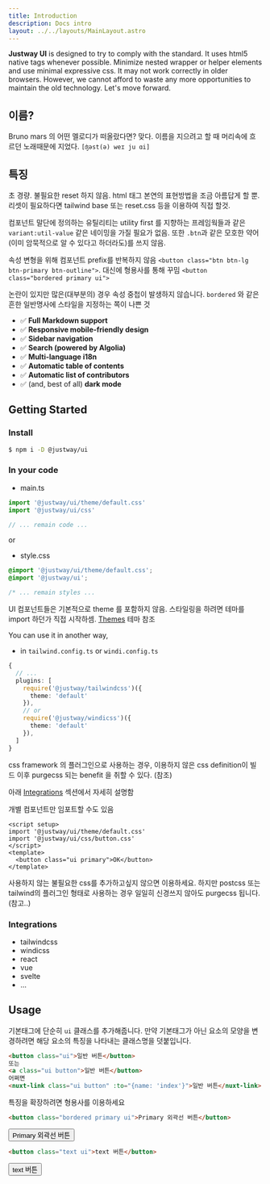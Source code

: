 ```yaml
---
title: Introduction
description: Docs intro
layout: ../../layouts/MainLayout.astro
---
```


**Justway UI** is designed to try to comply with the standard. It uses html5 native tags whenever possible. Minimize nested wrapper or helper elements and use minimal expressive css. It may not work correctly in older browsers. However, we cannot afford to waste any more opportunities to maintain the old technology. Let's move forward.

## 이름?

Bruno mars 의 어떤 멜로디가 떠올랐다면? 맞다. 이름을 지으려고 할 때 머리속에 흐르던 노래때문에 지었다.
`[ʤəst(ə) weɪ ju ɑi]`

## 특징

초 경량. 불필요한 reset 하지 않음. html 태그 본연의 표현방법을 조금 아름답게 할 뿐. 리셋이 필요하다면 tailwind base 또는 reset.css 등을 이용하여 직접 할것.

컴포넌트 말단에 정의하는 유틸리티는 utility first 를 지향하는 프레임웍들과 같은 `variant:util-value` 같은 네이밍을 가질 필요가 없음. 또한 `.btn`과 같은 모호한 약어(이미 암묵적으로 알 수 있다고 하더라도)를 쓰지 않음.

속성 변형을 위해 컴포넌트 prefix를 반복하지 않음 `<button class="btn btn-lg btn-primary btn-outline">`.
대신에 형용사를 통해 꾸밈 `<button class="bordered primary ui">`

논란이 있지만 많은(대부분의) 경우 속성 중첩이 발생하지 않습니다. `bordered` 와 같은 흔한 일반명사에 스타일을 지정하는 쪽이 나쁜 것

- ✅ **Full Markdown support**
- ✅ **Responsive mobile-friendly design**
- ✅ **Sidebar navigation**
- ✅ **Search (powered by Algolia)**
- ✅ **Multi-language i18n**
- ✅ **Automatic table of contents**
- ✅ **Automatic list of contributors**
- ✅ (and, best of all) **dark mode**

## Getting Started


### Install
```sh
$ npm i -D @justway/ui
```

### In your code

* main.ts
```js
import '@justway/ui/theme/default.css'
import '@justway/ui/css'

// ... remain code ...
```

or

* style.css
```css
@import '@justway/ui/theme/default.css';
@import '@justway/ui';

/* ... remain styles ...
```

UI 컴포넌트들은 기본적으로 theme 를 포함하지 않음. 스타일링을 하려면 테마를 import 하던가 직접 시작하셈.
[Themes](/en/themes) 테마 참조

You can use it in another way,

* in `tailwind.config.ts` or `windi.config.ts`
```ts
{
  // ...
  plugins: [
    require('@justway/tailwindcss')({
      theme: 'default'
    }),
    // or
    require('@justway/windicss')({
      theme: 'default'
    }),
  ]
}
```
css framework 의 플러그인으로 사용하는 경우, 이용하지 않은 css definition이 빌드 이후 purgecss 되는 benefit 을 취할 수 있다. (참조)

아래 [Integrations](#integrations) 섹션에서 자세히 설명함

개별 컴포넌트만 임포트할 수도 있음

```vue
<script setup>
import '@justway/ui/theme/default.css'
import '@justway/ui/css/button.css'
</script>
<template>
  <button class="ui primary">OK</button>
</template>
```
사용하지 않는 불필요한 css를 추가하고싶지 않으면 이용하세요. 하지만 postcss 또는 tailwind의 플러그인 형태로 사용하는 경우 일일히 신경쓰지 않아도 purgecss 됩니다. (참고..)

### Integrations

* tailwindcss
* windicss
* react
* vue
* svelte
* ...

## Usage

기본태그에 단순히 `ui` 클래스를 추가해줍니다. 만약 기본태그가 아닌 요소의 모양을 변경하려면 해당 요소의 특징을 나타내는 클래스명을 덧붙입니다.

```html
<button class="ui">일반 버튼</button>
또는
<a class="ui button">일반 버튼</button>
어쩌면
<nuxt-link class="ui button" :to="{name: 'index'}">일반 버튼</nuxt-link>
```

특징을 확장하려면 형용사를 이용하세요

```html
<button class="bordered primary ui">Primary 외곽선 버튼</button>
```

<button class="bordered primary ui">Primary 외곽선 버튼</button>


```html
<button class="text ui">text 버튼</button>
```

<button class="text ui">text 버튼</button>